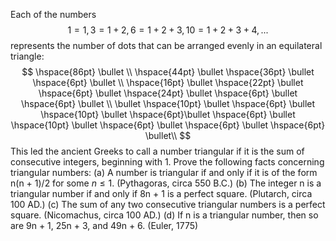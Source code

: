 Each of the numbers
$$1=1, 3 = 1+2, 6 = 1+2 +3, 10 = 1+2 +3+4, ...$$
represents the number of dots that can be arranged evenly in an equilateral triangle:
$$
\hspace{86pt} \bullet \\
\hspace{44pt} \bullet \hspace{36pt} \bullet \hspace{6pt} \bullet \\
\hspace{16pt} \bullet \hspace{22pt} \bullet \hspace{6pt} \bullet \hspace{24pt} \bullet \hspace{6pt} \bullet \hspace{6pt} \bullet \\
\bullet \hspace{10pt} \bullet \hspace{6pt} \bullet \hspace{10pt} \bullet \hspace{6pt}\bullet \hspace{6pt} \bullet \hspace{10pt} \bullet \hspace{6pt} \bullet \hspace{6pt} \bullet \hspace{6pt} \bullet\\
$$
This led the ancient Greeks to call a number triangular if it is the sum of consecutive integers, beginning with 1. Prove the following facts concerning triangular numbers:
  (a) A number is triangular if and only if it is of the form n(n + 1)/2 for some $n \leq{1}$. (Pythagoras, circa 550 B.C.)
  (b) The integer n is a triangular number if and only if 8n + 1 is a perfect square. (Plutarch, circa 100 AD.)
  (c) The sum of any two consecutive triangular numbers is a perfect square. (Nicomachus, circa 100 AD.)
  (d) If n is a triangular number, then so are 9n + 1, 25n + 3, and 49n + 6. (Euler, 1775)